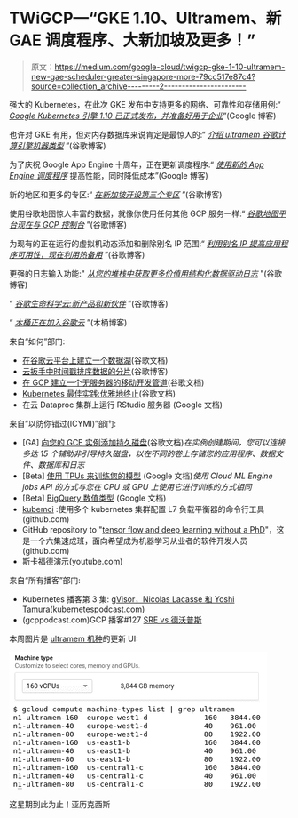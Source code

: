 # TWiGCP—“GKE 1.10、Ultramem、新 GAE 调度程序、大新加坡及更多！”

> 原文：<https://medium.com/google-cloud/twigcp-gke-1-10-ultramem-new-gae-scheduler-greater-singapore-more-79cc517e87c4?source=collection_archive---------2----------------------->

强大的 Kubernetes，在此次 GKE 发布中支持更多的网络、可靠性和存储用例:“ [*Google Kubernetes 引擎 1.10 已正式发布，并准备好用于企业*](http://goo.gl/DsqAWi)”(Google 博客)

也许对 GKE 有用，但对内存数据库来说肯定是最惊人的:“ [*介绍 ultramem 谷歌计算引擎机器类型*](http://goo.gl/yWuwo2) ”(谷歌博客)

为了庆祝 Google App Engine 十周年，正在更新调度程序:“ [*使用新的 App Engine 调度程序*](http://goo.gl/NjuYZJ) 提高性能，同时降低成本”(Google 博客)

新的地区和更多的专区:“ [*在新加坡开设第三个专区*](http://goo.gl/VH6mj1) ”(谷歌博客)

使用谷歌地图惊人丰富的数据，就像你使用任何其他 GCP 服务一样:“ [*谷歌地图平台现在与 GCP 控制台*](http://goo.gl/z3pswL) ”(谷歌博客)

为现有的正在运行的虚拟机动态添加和删除别名 IP 范围:“ [*利用别名 IP 提高应用程序可用性，现在利用热备用*](http://goo.gl/tPVmvJ) ”(谷歌博客)

更强的日志输入功能:" [*从您的堆栈中获取更多价值用结构化数据驱动日志*](http://goo.gl/8SK4v1) "(谷歌博客)

“ [*谷歌生命科学云:新产品和新伙伴*](http://goo.gl/FBGtjY) ”(谷歌博客)

“ [*木桶正在加入谷歌云*](http://goo.gl/KSZYG7) ”(木桶博客)

来自“如何”部门:

*   [在谷歌云平台上建立一个数据湖](http://goo.gl/TReNKP)(谷歌文档)
*   [云扳手中时间戳排序数据的分片](http://goo.gl/pDi4y7)(谷歌博客)
*   [在 GCP 建立一个无服务器的移动开发管道](http://goo.gl/RpJ3YJ)(谷歌文档)
*   [Kubernetes 最佳实践:优雅地终止](http://goo.gl/AG1vXo)(谷歌文档)
*   在云 Dataproc 集群上运行 RStudio 服务器 (Google 文档)

来自“以防你错过(ICYMI)”部门:

*   [GA] [向您的 GCE 实例添加持久磁盘](http://goo.gl/E9j1kx)(谷歌文档)*在实例创建期间，您可以连接多达 15 个辅助非引导持久磁盘，以在不同的卷上存储您的应用程序、数据文件、数据库和日志*
*   [Beta] [使用 TPUs 来训练您的模型](http://goo.gl/pEX9v9) (Google 文档)*使用 Cloud ML Engine jobs API 的方式与您在 CPU 或 GPU 上使用它进行训练的方式相同*
*   [Beta] [BigQuery 数值类型](http://goo.gl/v7x6yB) (Google 文档)
*   [kubemci](http://goo.gl/at4Mfq) :使用多个 kubernetes 集群配置 L7 负载平衡器的命令行工具(github.com)
*   GitHub repository to "[tensor flow and deep learning without a PhD](http://goo.gl/J3a5t9)"，这是一个六集速成班，面向希望成为机器学习从业者的软件开发人员(github.com)
*   斯卡福德演示(youtube.com)

来自“所有播客”部门:

*   Kubernetes 播客第 3 集: [gVisor，Nicolas Lacasse 和 Yoshi Tamura](http://goo.gl/xWmBTT)(kubernetespodcast.com)
*   (gcppodcast.com)GCP 播客#127 [SRE vs 德沃普斯](http://goo.gl/q46CgK)

本周图片是 [ultramem 机种](http://goo.gl/yWuwo2)的更新 UI:

![](img/2a2b7b4e8c7f08592f9c2fc209dccc59.png)

这星期到此为止！亚历克西斯